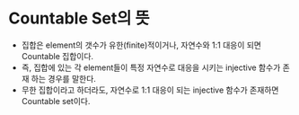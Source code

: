 # Countable Set의 뜻
* 집합은 element의 갯수가 유한(finite)적이거나, 자연수와 1:1 대응이 되면 Countable 집합이다.
* 즉, 집합에 있는 각 element들이 특정 자연수로 대응을 시키는 injective 함수가 존재 하는 경우를 말한다.
* 무한 집합이라고 하더라도, 자연수로 1:1 대응이 되는 injective 함수가 존재하면 Countable set이다.

